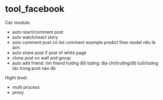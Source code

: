 # tool_facebook

Các module:
- auto react/comment post
- auto watch/react story
- auto comment post có list comment example predict theo model nếu là ảnh
- auto share post if post of white page
- clone post on wall and group
- auto add friend: tìm friend hướng đối tượng: địa chỉ/trường/độ tuổi/tương tác trong post nào đó

Hight level:
- multi process
- proxy
